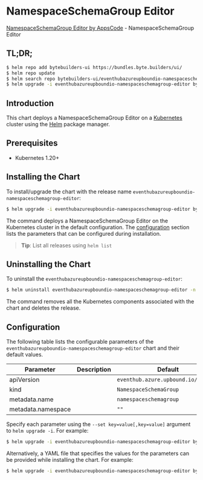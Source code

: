 # NamespaceSchemaGroup Editor

[NamespaceSchemaGroup Editor by AppsCode](https://byte.builders) - NamespaceSchemaGroup Editor

## TL;DR;

```bash
$ helm repo add bytebuilders-ui https://bundles.byte.builders/ui/
$ helm repo update
$ helm search repo bytebuilders-ui/eventhubazureupboundio-namespaceschemagroup-editor --version=v0.4.18
$ helm upgrade -i eventhubazureupboundio-namespaceschemagroup-editor bytebuilders-ui/eventhubazureupboundio-namespaceschemagroup-editor -n default --create-namespace --version=v0.4.18
```

## Introduction

This chart deploys a NamespaceSchemaGroup Editor on a [Kubernetes](http://kubernetes.io) cluster using the [Helm](https://helm.sh) package manager.

## Prerequisites

- Kubernetes 1.20+

## Installing the Chart

To install/upgrade the chart with the release name `eventhubazureupboundio-namespaceschemagroup-editor`:

```bash
$ helm upgrade -i eventhubazureupboundio-namespaceschemagroup-editor bytebuilders-ui/eventhubazureupboundio-namespaceschemagroup-editor -n default --create-namespace --version=v0.4.18
```

The command deploys a NamespaceSchemaGroup Editor on the Kubernetes cluster in the default configuration. The [configuration](#configuration) section lists the parameters that can be configured during installation.

> **Tip**: List all releases using `helm list`

## Uninstalling the Chart

To uninstall the `eventhubazureupboundio-namespaceschemagroup-editor`:

```bash
$ helm uninstall eventhubazureupboundio-namespaceschemagroup-editor -n default
```

The command removes all the Kubernetes components associated with the chart and deletes the release.

## Configuration

The following table lists the configurable parameters of the `eventhubazureupboundio-namespaceschemagroup-editor` chart and their default values.

|     Parameter      | Description |                    Default                     |
|--------------------|-------------|------------------------------------------------|
| apiVersion         |             | <code>eventhub.azure.upbound.io/v1beta1</code> |
| kind               |             | <code>NamespaceSchemaGroup</code>              |
| metadata.name      |             | <code>namespaceschemagroup</code>              |
| metadata.namespace |             | <code>""</code>                                |


Specify each parameter using the `--set key=value[,key=value]` argument to `helm upgrade -i`. For example:

```bash
$ helm upgrade -i eventhubazureupboundio-namespaceschemagroup-editor bytebuilders-ui/eventhubazureupboundio-namespaceschemagroup-editor -n default --create-namespace --version=v0.4.18 --set apiVersion=eventhub.azure.upbound.io/v1beta1
```

Alternatively, a YAML file that specifies the values for the parameters can be provided while
installing the chart. For example:

```bash
$ helm upgrade -i eventhubazureupboundio-namespaceschemagroup-editor bytebuilders-ui/eventhubazureupboundio-namespaceschemagroup-editor -n default --create-namespace --version=v0.4.18 --values values.yaml
```
